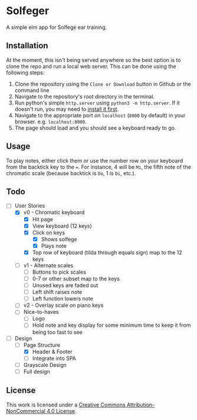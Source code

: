 # Solfeger

A simple elm app for Solfege ear training.  

## Installation

At the moment, this isn't being served anywhere so the best option is to clone the repo and run a local web server.  This can be done using the following steps:

1. Clone the repository using the `Clone or Download` button in Github or the command line
1. Navigate to the repository's root directory in the terminal.
1. Run python's simple `http.server` using `python3 -m http.server`.  If it doesn't run, you may need to [install it first](https://developer.mozilla.org/en-US/docs/Learn/Common_questions/set_up_a_local_testing_server#Running_a_simple_local_HTTP_server).
1. Navigate to the appropriate port on `localhost` (`8000` by default) in your browser.  e.g. `localhost:8000`.
1. The page should load and you should see a keyboard ready to go.

## Usage

To play notes, either click them or use the number row on your keyboard from the backtick key to the `=`.  For instance, 4 will be `Mi`, the fifth note of the chromatic scale (because backtick is `Do`, 1 is `Di`, etc.).  

## Todo

 - [ ] User Stories
	 - [x] v0 - Chromatic keyboard
		 - [x] Hit page
		 - [x] View keyboard (12 keys)
		 - [x] Click on keys
			 - [x] Shows solfege
			 - [x] Plays note
		 - [x] Top row of keyboard (tilda through equals sign) map to the 12 keys
	 - [ ] v1 - Alternate scales
		 - [ ] Buttons to pick scales
		 - [ ] 0-7 or other subset map to the keys
		 - [ ] Unused keys are faded out
		 - [ ] Left shift raises note
		 - [ ] Left function lowers note
	 - [ ] v2 - Overlay scale on piano keys
	 - [ ] Nice-to-haves
	 	 - [ ] Logo
		 - [ ] Hold note and key display for some minimum time to keep it from being too fast to see

- [ ] Design
	- [ ] Page Structure
		- [x] Header & Footer
		- [ ] Integrate into SPA
	- [ ] Grayscale Design
	- [ ] Full design

## License

This work is licensed under a [Creative Commons Attribution-NonCommercial 4.0 License](http://creativecommons.org/licenses/by-nc/4.0/).